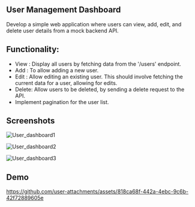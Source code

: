 
## User Management Dashboard

Develop a simple web application where users can view, add, edit, and delete user details
from a mock backend API.


## Functionality:

- View  : Display all users by fetching data from the '/users' endpoint.
- Add   : To allow adding a new user.
- Edit  : Allow editing an existing user. This should involve fetching the current data for a user, allowing for edits.
- Delete: Allow users to be deleted, by sending a delete request to the API.
- Implement pagination for the user list.

## Screenshots

![User_dashboard1](https://github.com/user-attachments/assets/ff4f54a3-0d55-4fe2-b9d5-dfd0b5af54c9)

![User_dashboard2](https://github.com/user-attachments/assets/0c5e879d-c09b-4b6b-b8dc-fb9bac3a64e1)

![User_dashboard3](https://github.com/user-attachments/assets/b416482b-418e-4122-959c-01cdd7649b8e)


## Demo

https://github.com/user-attachments/assets/818ca68f-442a-4ebc-9c6b-42f72889605e

